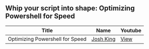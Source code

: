 ## Whip your script into shape: Optimizing Powershell for Speed

Title                                                                   | Name                                                 | Youtube
----------------------------------------------------------------------- | ---------------------------------------------------- | --------------------------------------
Optimizing Powershell for Speed                         | [Josh King](https://king.geek.nz/) | [View](https://www.youtube.com/watch?v=7zOkHAjqWWw)